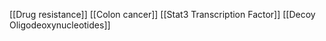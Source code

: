 [[Drug resistance]]
[[Colon cancer]]
[[Stat3 Transcription Factor]]
[[Decoy Oligodeoxynucleotides]]
